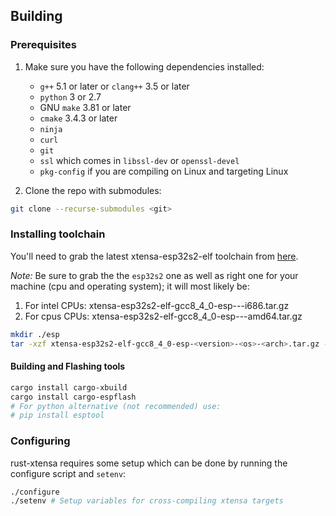 ## Building

### Prerequisites

1. Make sure you have the following dependencies installed:

   * `g++` 5.1 or later or `clang++` 3.5 or later
   * `python` 3 or 2.7
   * GNU `make` 3.81 or later
   * `cmake` 3.4.3 or later
   * `ninja`
   * `curl`
   * `git`
   * `ssl` which comes in `libssl-dev` or `openssl-devel`
   * `pkg-config` if you are compiling on Linux and targeting Linux

2. Clone the repo with submodules:

``` sh
git clone --recurse-submodules <git>
```

### Installing toolchain

You'll need to grab the latest xtensa-esp32s2-elf toolchain from [here](https://github.com/espressif/crosstool-NG/releases).

*Note:* Be sure to grab the the `esp32s2` one as well as right one for your machine (cpu and operating system); it will most likely be:
1. For intel CPUs: xtensa-esp32s2-elf-gcc8_4_0-esp-<version>-<os>-i686.tar.gz
2. For cpus CPUs: xtensa-esp32s2-elf-gcc8_4_0-esp-<version>-<os>-amd64.tar.gz

``` sh
mkdir ./esp
tar -xzf xtensa-esp32s2-elf-gcc8_4_0-esp-<version>-<os>-<arch>.tar.gz -C ./esp
```

#### Building and Flashing tools

``` sh
cargo install cargo-xbuild
cargo install cargo-espflash
# For python alternative (not recommended) use:
# pip install esptool 
```

### Configuring

rust-xtensa requires some setup which can be done by running the configure script and `setenv`:

``` sh
./configure
./setenv # Setup variables for cross-compiling xtensa targets
```

